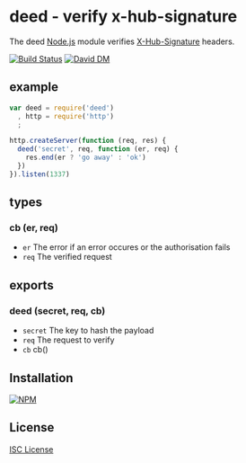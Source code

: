 
# deed - verify x-hub-signature

The deed [Node.js](http://nodejs.org/) module verifies [X-Hub-Signature](http://pubsubhubbub.googlecode.com/git/pubsubhubbub-core-0.3.html#aggregatedistribution) headers.  

[![Build Status](https://secure.travis-ci.org/michaelnisi/deed.svg)](http://travis-ci.org/michaelnisi/deed) [![David DM](https://david-dm.org/michaelnisi/deed.svg)](http://david-dm.org/michaelnisi/deed)

## example

```js
var deed = require('deed')
  , http = require('http')
  ;

http.createServer(function (req, res) {
  deed('secret', req, function (er, req) {
    res.end(er ? 'go away' : 'ok')
  })
}).listen(1337)

```

## types

### cb (er, req) 

- `er` The error if an error occures or the authorisation fails
- `req` The verified request

## exports

### deed (secret, req, cb) 

- `secret` The key to hash the payload
- `req` The request to verify
- `cb` cb()

## Installation

[![NPM](https://nodei.co/npm/deed.svg)](https://npmjs.org/package/deed)

## License

[ISC License](https://github.com/michaelnisi/deed/blob/master/LICENSE)

